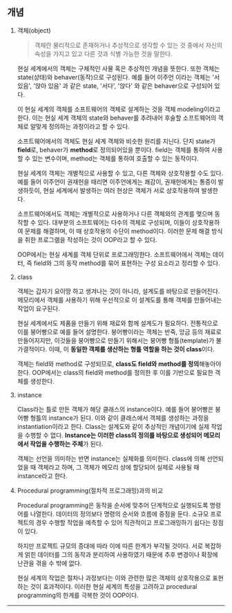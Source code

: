 ## 개념

1. 객체(object)

   > 객체란 물리적으로 존재하거나 추상적으로 생각할 수 있는 것 중에서 자신의 속성을 가지고 있고 다른 것과 식별 가능한 것을 말한다.

   현실 세계에서의 객체는 구체적인 사물 혹은 추상적인 개념을 뜻한다. 또한 객체는 state(상태)와 behaver(동작)으로 구성된다. 예를 들어 이주언 이라는 객체는 '서 있음', '앉아 있음' 과 같은 state, '서다', '앉다' 와 같은 behaver으로 구성되어 있다.

   이 현실 세계의 객체를 소프트웨어의 객체로 설계하는 것을 객체 modeling이라고 한다. 이는 현실 세계 객체의 state와 behaver를 추려내어 후술할 소프트웨어의 객체로 알맞게 정의하는 과정이라고 할 수 있다.

   소프트웨어에서의 객체도 현실 세계 객체와 비슷한 원리를 지닌다. 단지 state가 **field**로, behaver가 **method**로 정의되어있을 뿐이다. field는 객체를 통하여 사용할 수 있는 변수이며, method는 객체를 통하여 호출할 수 있는 동작이다.

   현실 세계의 객체는 개별적으로 사용할 수 있고, 다른 객체와 상호작용할 수도 있다. 예를 들어 이주언이 권재헌을 때리면 이주언에게는 쾌감이, 권재헌에게는 통증이 발생하듯이, 현실 세계에서 발생하는 여러 현상은 객체가 서로 상호작용하여 발생한다.

   소프트웨어에서도 객체는 개별적으로 사용하거나 다른 객체와의 관계를 맺으며 동작할 수 있다. 대부분의 소프트웨어는 다수의 객체로 구성되며, 이들이 상호작용하여 문제를 해결하며, 이 때 상호작용의 수단이 method이다. 이러한 문제 해결 방식을 취한 프로그램을 작성하는 것이 OOP라고 할 수 있다.

   OOP에서는 현실 세계를 객체 단위로 프로그래밍한다. 소프트웨어에서 객체는 데이터, 즉 field와 그의 동작 method를 묶어 표현하는 구성 요소라고 정리할 수 있다.

2. class

   객체는 갑자기 요이땅 하고 생겨나는 것이 아니라, 설계도를 바탕으로 만들어진다. 메모리에서 객체를 사용하기 위해 우선적으로 이 설계도를 통해 객체를 만들어내는 작업이 요구된다.

   현실 세계에서도 제품을 만들기 위해 재료와 함께 설계도가 필요하다. 전통적으로 이를 붕어빵으로 예를 들어 설명한다. 붕어빵이라는 객체는 반죽, 앙금 등의 재료로 만들어지지만, 이것들을 붕어빵으로 만들기 위해서는 붕어빵 형틀(template)가 불가결적이다. 이때, 이 **동일한 객체를 생산하는 형틀 역할을 하는 것이 class**이다.

   객체는 field와 method로 구성되므로, **class도 field와 method를 정의**해놓아야 한다. OOP에서는 class의 field와 method를 정의한 후 이를 기반으로 필요한 객체를 생성한다.

3. instance

   Class라는 틀로 만든 객체가 해당 클래스의 instance이다. 예를 들어 붕어빵은 붕어빵 형틀의 instance가 된다. 이와 같이 클래스에서 객체를 생성하는 과정을 instantiation이라고 한다. Class는 설계도와 같이 추상적인 개념이기에 실제 작업을 수행할 수 없다. **Instance는 이러한 class의 정의를 바탕으로 생성되어 메모리에서 작업을 수행하는 주체**가 된다.

   객체는 선언을 의미하는 반면 instance는 실체화를 의미한다. class에 의해 선언되었을 때 객체라고 하며, 그 객체가 메모리 상에 할당되어 실제로 사용될 때 instance라고 한다.

4. Procedural programming(절차적 프로그래밍)과의 비교

   Procedural programming은 동작을 순서에 맞추어 단계적으로 실행되도록 명령어를 나열한다. 데이터의 정의보다 명령의 순서와 흐름에 중점을 둔다. 소규모 프로젝트의 경우 수행할 작업을 예측할 수 있어 직관적이고 프로그래밍하기 쉽다는 장점이 있다.

   하지만 프로젝트 규모의 증대에 따라 이에 따른 한계가 부각될 것이다. 서로 복잡하게 얽힌 데이터를 그의 동작과 분리하여 사용하였기 때문에 추후 변경이나 확장에 난관을 겪을 수 밖에 없다.

   현실 세계의 작업은 절차나 과정보다는 이와 관련한 많은 객체의 상호작용으로 표현하는 것이 효과적이다. 이러한 현실 세계의 특성을 고려하고 procedural programming의 한계를 극복한 것이 OOP이다.

---
